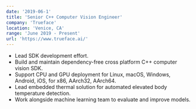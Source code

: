 ```yaml
---
date: '2019-06-1'
title: 'Senior C++ Computer Vision Engineer'
company: 'Trueface'
location: 'Venice, CA'
range: 'June 2019 - Present'
url: 'https://www.trueface.ai/'
---
```


- Lead SDK development effort.
- Build and maintain dependency-free cross platform C++ computer vision SDK.
- Support CPU and GPU deployment for Linux, macOS, Windows, Android, iOS, for x86, AArch32, AArch64.
- Lead embedded thermal solution for automated elevated body temperature detection. 
- Work alongside machine learning team to evaluate and improve models.
